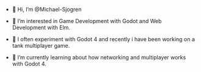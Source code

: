 - 👋 Hi, I’m @Michael-Sjogren
- 👀 I’m interested in Game Development with Godot and Web Development with Elm.

- 🧪 I often experiment with Godot 4 and recently i have been working on a tank multiplayer game.

- 🌱 I’m currently learning about how networking and multiplayer works with Godot 4.

<!---
Michael-Sjogren/Michael-Sjogren is a ✨ special ✨ repository because its `README.md` (this file) appears on your GitHub profile.
You can click the Preview link to take a look at your changes.
--->
